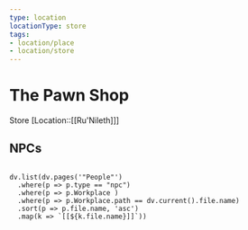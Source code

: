 ```yaml
---
type: location
locationType: store
tags:
- location/place
- location/store
---
```

# The Pawn Shop
Store
[Location::[[Ru'Nileth]]]



## NPCs

```dataviewjs

dv.list(dv.pages('"People"')
  .where(p => p.type == "npc")
  .where(p => p.Workplace )
  .where(p => p.Workplace.path == dv.current().file.name)
  .sort(p => p.file.name, 'asc')
  .map(k => `[[${k.file.name}]]`))
  
```
